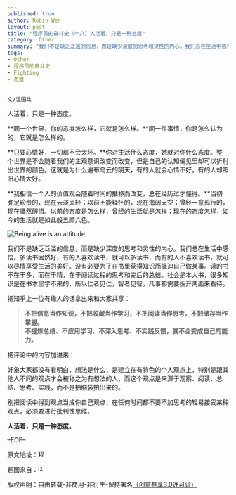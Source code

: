 ```yaml
---
published: true
author: Robin Wen
layout: post
title: "程序员的奋斗史（十八）人活着，只是一种态度"
category: Other
summary: "我们不是缺乏泛滥的信息，而是缺少深度的思考和灵性的内心。我们总在生活中感悟。多读书固然好，有的人喜欢读书，就可以多读书，而有的人不喜欢读书，就可以尽情享受生活的美好。没有必要为了在书里获得知识而强迫自己做某事。读的书不在于多，而在于精，在于阅读过程的思考和完后的总结。社会是本大书，很多知识是在书本里学不来的，所以仁者见仁，智者见智，凡事都需要拆开两面来看待。"
tags: 
- Other
- 程序员的奋斗史
- Fighting
- 态度
---
```


`文/温国兵`

人活着，只是一种态度。

**同一个世界，你的态度怎么样，它就是怎么样。**同一件事情，你是怎么认为的，它就是怎么样的。

**只要心情好，一切都不会太坏。**你对生活什么态度，她就对你什么态度。整个世界是不会随着我们的主观意识改变而改变，但是自己的认知偏见里却可以折射出世界的颜色。这就是为什么遍布乌云的阴天，有的人就会心情不好，有的人却照旧心情大好。

**我相信一个人的价值观会随着时间的推移而改变，总在经历过才懂得。**当初弥足珍贵的，现在云淡风轻；以前不能释怀的，现在海阔天空；曾经一意孤行的，现在幡然醒悟。以前的态度是怎么样，曾经的生活就是怎样；现在的态度怎样，如今的生活就是如此般五颜六色。

![Being alive is an attitude](http://i.imgur.com/LurZdG1.jpg)

我们不是缺乏泛滥的信息，而是缺少深度的思考和灵性的内心。我们总在生活中感悟。多读书固然好，有的人喜欢读书，就可以多读书，而有的人不喜欢读书，就可以尽情享受生活的美好。没有必要为了在书里获得知识而强迫自己做某事。读的书不在于多，而在于精，在于阅读过程的思考和完后的总结。社会是本大书，很多知识是在书本里学不来的，所以仁者见仁，智者见智，凡事都需要拆开两面来看待。

把知乎上一位有缘人的话拿出来和大家共享：
 
> **不把信息当作知识，不把收藏当作学习，不把阅读当作思考，不把储存当作掌握。** <br/>
> **不提炼总结、不应用学习、不深入思考、不实践反馈，就不会变成自己的能力。**

把评论中的内容加进来：

好象大家都没有看明白，想法是什么，是建立在有特色的个人观点上，特别是跟其他人不同的观点才会被称之为有想法的人，而这个观点是来源于观察、阅读、总结、思考、实践，而不是拍脑袋拍出来的。 

别把阅读中得到观点当成你自己观点，在任何时间都不要不加思考的轻易接受某种观点，必须要进行批判性思维。

**人活着，只是一种态度。**

–EOF–

原文地址：<a href="http://blog.csdn.net/justdb/article/details/8941471" target="_blank"><img src="http://i.imgur.com/BROigUO.jpg" title="程序员的奋斗史（十八）人活着，只是一种态度" height="16px" width="16px" border="0" alt="程序员的奋斗史（十八）人活着，只是一种态度" /></a>

题图来自：<a href="http://izquotes.com/quote/45326" target="_blank"><img src="http://i.imgur.com/n6bZb9G.png" title="izquotes" height="16px" width="16px" border="0" alt="izquotes" /></a>

版权声明：自由转载-非商用-非衍生-保持署名<a href="http://creativecommons.org/licenses/by-nc-nd/3.0/deed.zh" target="_blank">（创意共享3.0许可证）</a>
